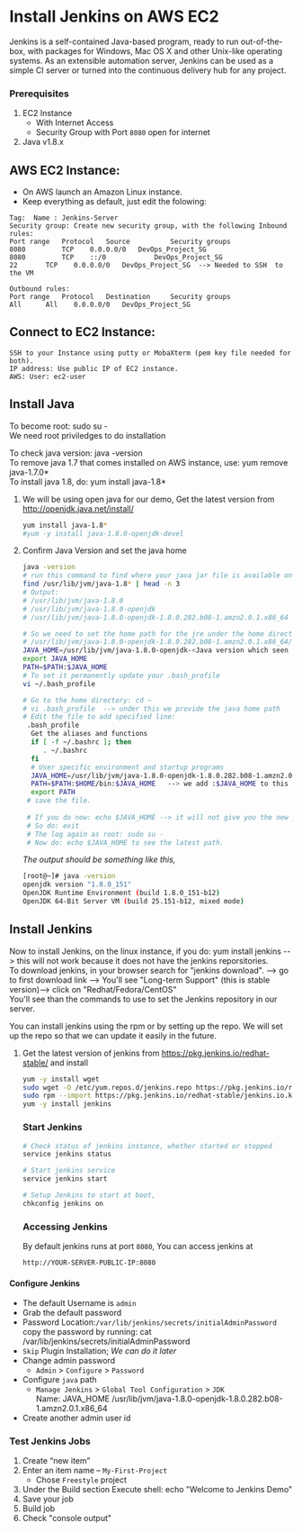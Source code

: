 # Install Jenkins on AWS EC2
Jenkins is a self-contained Java-based program, ready to run out-of-the-box, with packages for Windows, Mac OS X and other Unix-like operating systems. As an extensible automation server, Jenkins can be used as a simple CI server or turned into the continuous delivery hub for any project.


### Prerequisites
1. EC2 Instance 
   - With Internet Access
   - Security Group with Port `8080` open for internet
1. Java v1.8.x 

## AWS EC2 Instance:
- On AWS launch an Amazon Linux instance.
- Keep everything as default, just edit the folowing:
```
Tag:  Name : Jenkins-Server
Security group: Create new security group, with the following Inbound rules:
Port range   Protocol   Source          Security groups
8080	     TCP	0.0.0.0/0	DevOps_Project_SG
8080	     TCP	::/0	        DevOps_Project_SG
22	     TCP	0.0.0.0/0	DevOps_Project_SG  --> Needed to SSH  to the VM

Outbound rules:
Port range   Protocol   Destination     Security groups
All	     All	0.0.0.0/0	DevOps_Project_SG
```

## Connect to EC2 Instance:
```
SSH to your Instance using putty or MobaXterm (pem key file needed for both).
IP address: Use public IP of EC2 instance.
AWS: User: ec2-user
```

## Install Java
To become root: sudo su -  <br />
We need root priviledges to do installation <br />

To check java version: java -version  <br />
To remove java 1.7 that comes installed on AWS instance, use:  yum remove java-1.7.0*  <br />
To install java 1.8, do: yum install java-1.8*   <br />

1. We will be using open java for our demo, Get the latest version from http://openjdk.java.net/install/
   ```sh
   yum install java-1.8*
   #yum -y install java-1.8.0-openjdk-devel
   ```

2. Confirm Java Version and set the java home
   ```sh
   java -version
   # run this command to find where your java jar file is available on your VM
   find /usr/lib/jvm/java-1.8* | head -n 3
   # Output:
   # /usr/lib/jvm/java-1.8.0
   # /usr/lib/jvm/java-1.8.0-openjdk
   # /usr/lib/jvm/java-1.8.0-openjdk-1.8.0.282.b08-1.amzn2.0.1.x86_64  --> this is the actual path of the jre
   
   # So we need to set the home path for the jre under the home directory to be:
   # /usr/lib/jvm/java-1.8.0-openjdk-1.8.0.282.b08-1.amzn2.0.1.x86_64/jre
   JAVA_HOME=/usr/lib/jvm/java-1.8.0-openjdk-<Java version which seen in the above output>	
   export JAVA_HOME
   PATH=$PATH:$JAVA_HOME
   # To set it permanently update your .bash_profile
   vi ~/.bash_profile
   
   # Go to the home directory: cd ~
   # vi .bash_profile  --> under this we provide the java home path
   # Edit the file to add specified line:
    .bash_profile
     Get the aliases and functions
     if [ -f ~/.bashrc ]; then
        . ~/.bashrc
     fi
     # User specific environment and startup programs
     JAVA_HOME=/usr/lib/jvm/java-1.8.0-openjdk-1.8.0.282.b08-1.amzn2.0.1.x86_64  --> added line
     PATH=$PATH:$HOME/bin:$JAVA_HOME   --> we add :$JAVA_HOME to this line
     export PATH
    # save the file.
    
    # If you do now: echo $JAVA_HOME --> it will not give you the new path. You need to logout and login to get the latest path.
    # So do: exit
    # The log again as root: sudo su -
    # Now do: echo $JAVA_HOME to see the latest path.

   ```
   _The output should be something like this,_
    ```sh
   [root@~]# java -version
   openjdk version "1.8.0_151"
   OpenJDK Runtime Environment (build 1.8.0_151-b12)
   OpenJDK 64-Bit Server VM (build 25.151-b12, mixed mode)
   ```
 
## Install Jenkins
Now to install Jenkins, on the linux instance, if you do: yum install jenkins --> this will not work because it does not have the jenkins reporsitories. <br />
To download jenkins, in your browser search for "jenkins download". --> go to first download link --> You'll see "Long-term Support" (this is stable version)--> click on "Redhat/Fedora/CentOS"  <br />
You'll see than the commands to use to set the Jenkins repository in our server. <br />

You can install jenkins using the rpm or by setting up the repo. We will set up the repo so that we can update it easily in the future.
1. Get the latest version of jenkins from https://pkg.jenkins.io/redhat-stable/ and install
   ```sh
   yum -y install wget
   sudo wget -O /etc/yum.repos.d/jenkins.repo https://pkg.jenkins.io/redhat-stable/jenkins.repo
   sudo rpm --import https://pkg.jenkins.io/redhat-stable/jenkins.io.key
   yum -y install jenkins
   ```

   ### Start Jenkins
   ```sh
   # Check status of jenkins instance, whether started or stopped
   service jenkins status 

   # Start jenkins service
   service jenkins start

   # Setup Jenkins to start at boot,
   chkconfig jenkins on
   ```

   ### Accessing Jenkins
   By default jenkins runs at port `8080`, You can access jenkins at
   ```sh
   http://YOUR-SERVER-PUBLIC-IP:8080
   ```   
   
  #### Configure Jenkins
- The default Username is `admin`
- Grab the default password
- Password Location:`/var/lib/jenkins/secrets/initialAdminPassword`
  copy the password by running: cat /var/lib/jenkins/secrets/initialAdminPassword
- `Skip` Plugin Installation; _We can do it later_
- Change admin password
   - `Admin` > `Configure` > `Password`
- Configure `java` path
  - `Manage Jenkins` > `Global Tool Configuration` > `JDK`  
     Name: JAVA_HOME
    /usr/lib/jvm/java-1.8.0-openjdk-1.8.0.282.b08-1.amzn2.0.1.x86_64
- Create another admin user id

### Test Jenkins Jobs
1. Create “new item”
1. Enter an item name – `My-First-Project`
   - Chose `Freestyle` project
1. Under the Build section
	Execute shell: echo "Welcome to Jenkins Demo"
1. Save your job 
1. Build job
1. Check "console output"

